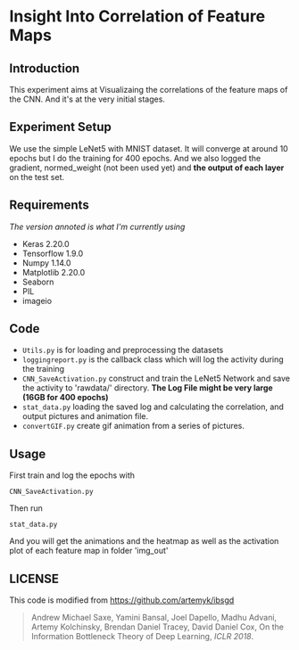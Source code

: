 # Insight Into Correlation of Feature Maps
## Introduction
This experiment aims at Visualizaing the correlations of the feature maps of the CNN. And it's at the very initial stages.
## Experiment Setup
We use the simple LeNet5 with MNIST dataset. It will converge at around 10 epochs but I do the training for 400 epochs. And we also logged the gradient, normed_weight (not been used yet) and **the output of each layer** on the test set.
## Requirements
_The version annoted is what I'm currently using_
- Keras         2.20.0
- Tensorflow    1.9.0
- Numpy         1.14.0
- Matplotlib    2.20.0
- Seaborn
- PIL
- imageio

## Code
- `Utils.py` is for loading and preprocessing the datasets
- `loggingreport.py` is the callback class which will log the activity during the training
- `CNN_SaveActivation.py` construct and train the LeNet5 Network and save the activity to 'rawdata/' directory. **The Log File might be very large (16GB for 400 epochs)**
- `stat_data.py` loading the saved log and calculating the correlation, and output pictures and animation file.
- `convertGIF.py` create gif animation from a series of pictures.

## Usage
First train and log the epochs with
    
    CNN_SaveActivation.py

Then run

    stat_data.py

And you will get the animations and the heatmap as well as the activation plot of each feature map in folder 'img_out'

## LICENSE
This code is modified from https://github.com/artemyk/ibsgd
>Andrew Michael Saxe, Yamini Bansal, Joel Dapello, Madhu Advani, Artemy Kolchinsky, Brendan Daniel Tracey, David Daniel Cox, On the Information Bottleneck Theory of Deep Learning, _ICLR 2018_.

